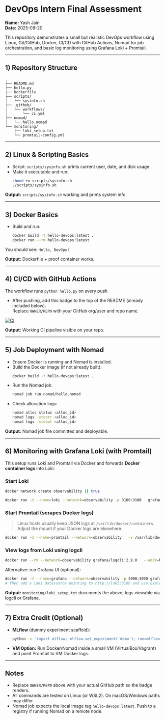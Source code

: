 # DevOps Intern Final Assessment

**Name:** Yash Jain  
**Date:** 2025-08-20

This repository demonstrates a small but realistic DevOps workflow using Linux, Git/GitHub, Docker, CI/CD with GitHub Actions, Nomad for job orchestration, and basic log monitoring using Grafana Loki + Promtail.

---

## 1) Repository Structure

```
.
├── README.md
├── hello.py
├── Dockerfile
├── scripts/
│   └── sysinfo.sh
├── .github/
│   └── workflows/
│       └── ci.yml
├── nomad/
│   └── hello.nomad
└── monitoring/
    ├── loki_setup.txt
    └── promtail-config.yml
```

---

## 2) Linux & Scripting Basics

- Script: `scripts/sysinfo.sh` prints current user, date, and disk usage.
- Make it executable and run:
  ```bash
  chmod +x scripts/sysinfo.sh
  ./scripts/sysinfo.sh
  ```

**Output:** `scripts/sysinfo.sh` working and prints system info.

---

## 3) Docker Basics

- Build and run:
  ```bash
  docker build -t hello-devops:latest .
  docker run --rm hello-devops:latest
  ```

You should see: `Hello, DevOps!`

**Output:** Dockerfile + proof container works.

---

## 4) CI/CD with GitHub Actions

The workflow runs `python hello.py` on every push.

- After pushing, add this badge to the top of the README (already included below).  
  Replace `OWNER/REPO` with your GitHub org/user and repo name.

[![CI](https://github.com/OWNER/REPO/actions/workflows/ci.yml/badge.svg)](https://github.com/OWNER/REPO/actions/workflows/ci.yml)

**Output:** Working CI pipeline visible on your repo.

---

## 5) Job Deployment with Nomad

- Ensure Docker is running and Nomad is installed.
- Build the Docker image (if not already built):
  ```bash
  docker build -t hello-devops:latest .
  ```
- Run the Nomad job:
  ```bash
  nomad job run nomad/hello.nomad
  ```
- Check allocation logs:
  ```bash
  nomad alloc status <alloc_id>
  nomad logs -stderr <alloc_id>
  nomad logs -stdout <alloc_id>
  ```

**Output:** Nomad job file committed and deployable.

---

## 6) Monitoring with Grafana Loki (with Promtail)

This setup runs Loki and Promtail via Docker and forwards **Docker container logs** into Loki.

### Start Loki

```bash
docker network create observability || true

docker run -d --name=loki --network=observability -p 3100:3100   grafana/loki:2.9.0 -config.file=/etc/loki/local-config.yaml
```

### Start Promtail (scrapes Docker logs)

> Linux hosts usually keep JSON logs at `/var/lib/docker/containers`. Adjust the mount if your Docker logs are elsewhere.

```bash
docker run -d --name=promtail --network=observability   -v /var/lib/docker/containers:/var/lib/docker/containers:ro   -v $(pwd)/monitoring/promtail-config.yml:/etc/promtail/config.yml:ro   grafana/promtail:2.9.0 -config.file=/etc/promtail/config.yml
```

### View logs from Loki using logcli

```bash
docker run --rm --network=observability grafana/logcli:2.9.0   --addr=http://loki:3100 query --limit=50 '{label="docker"}'
```

Alternative: run Grafana UI (optional):

```bash
docker run -d --name=grafana --network=observability -p 3000:3000 grafana/grafana:10.4.2
# Then add a Loki datasource pointing to http://loki:3100 and use Explore to view logs.
```

**Output:** `monitoring/loki_setup.txt` documents the above; logs viewable via logcli or Grafana.

---

## 7) Extra Credit (Optional)

- **MLflow** (dummy experiment scaffold):

  ```bash
  python -c "import mlflow; mlflow.set_experiment('demo'); run=mlflow.start_run(); mlflow.log_param('p','v'); mlflow.log_metric('m',1.23); mlflow.end_run()"
  ```

- **VM Option:** Run Docker/Nomad inside a small VM (VirtualBox/Vagrant) and point Promtail to VM Docker logs.

---

## Notes

- Replace `OWNER/REPO` above with your actual GitHub path so the badge renders.
- All commands are tested on Linux (or WSL2). On macOS/Windows paths may differ.
- Nomad job expects the local image tag `hello-devops:latest`. Push to a registry if running Nomad on a remote node.
